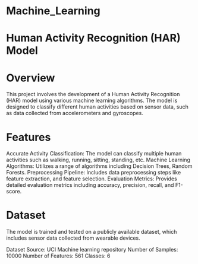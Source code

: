 # Machine_Learning
# Human Activity Recognition (HAR) Model
# Overview
This project involves the development of a Human Activity Recognition (HAR) model using various machine learning algorithms. The model is designed to classify different human activities based on sensor data, such as data collected from accelerometers and gyroscopes.

# Features
Accurate Activity Classification: The model can classify multiple human activities such as walking, running, sitting, standing, etc.
Machine Learning Algorithms: Utilizes a range of algorithms including Decision Trees, Random Forests.
Preprocessing Pipeline: Includes data preprocessing steps like feature extraction, and feature selection.
Evaluation Metrics: Provides detailed evaluation metrics including accuracy, precision, recall, and F1-score.

# Dataset
The model is trained and tested on a publicly available dataset, which includes sensor data collected from wearable devices.

Dataset Source: UCI Machine learning repository
Number of Samples: 10000
Number of Features: 561
Classes: 6
